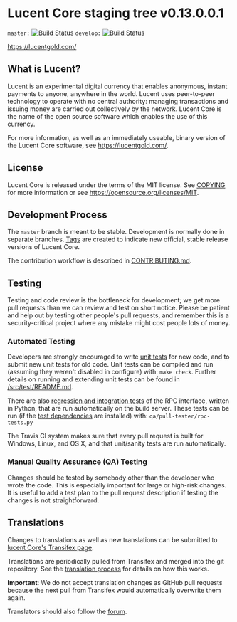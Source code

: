 Lucent Core staging tree v0.13.0.0.1 
===============================

`master:` [![Build Status](https://travis-ci.org/lucentpay/lucent.svg?branch=master)](https://travis-ci.org/lucentpay/lucent) `develop:` [![Build Status](https://travis-ci.org/lucentpay/lucent.svg?branch=develop)](https://travis-ci.org/lucentpay/lucent/branches)

https://lucentgold.com/

What is Lucent?
----------------

Lucent is an experimental digital currency that enables anonymous, instant
payments to anyone, anywhere in the world. Lucent uses peer-to-peer technology
to operate with no central authority: managing transactions and issuing money
are carried out collectively by the network. Lucent Core is the name of the open
source software which enables the use of this currency.

For more information, as well as an immediately useable, binary version of
the Lucent Core software, see https://lucentgold.com/.


License
-------

Lucent Core is released under the terms of the MIT license. See [COPYING](COPYING) for more
information or see https://opensource.org/licenses/MIT.

Development Process
-------------------

The `master` branch is meant to be stable. Development is normally done in separate branches.
[Tags](https://github.com/lucentpay/lucent/tags) are created to indicate new official,
stable release versions of Lucent Core.

The contribution workflow is described in [CONTRIBUTING.md](CONTRIBUTING.md).

Testing
-------

Testing and code review is the bottleneck for development; we get more pull
requests than we can review and test on short notice. Please be patient and help out by testing
other people's pull requests, and remember this is a security-critical project where any mistake might cost people
lots of money.

### Automated Testing

Developers are strongly encouraged to write [unit tests](src/test/README.md) for new code, and to
submit new unit tests for old code. Unit tests can be compiled and run
(assuming they weren't disabled in configure) with: `make check`. Further details on running
and extending unit tests can be found in [/src/test/README.md](/src/test/README.md).

There are also [regression and integration tests](/qa) of the RPC interface, written
in Python, that are run automatically on the build server.
These tests can be run (if the [test dependencies](/qa) are installed) with: `qa/pull-tester/rpc-tests.py`

The Travis CI system makes sure that every pull request is built for Windows, Linux, and OS X, and that unit/sanity tests are run automatically.

### Manual Quality Assurance (QA) Testing

Changes should be tested by somebody other than the developer who wrote the
code. This is especially important for large or high-risk changes. It is useful
to add a test plan to the pull request description if testing the changes is
not straightforward.

Translations
------------

Changes to translations as well as new translations can be submitted to
[lucent Core's Transifex page](https://lucentgold.com/).

Translations are periodically pulled from Transifex and merged into the git repository. See the
[translation process](doc/translation_process.md) for details on how this works.

**Important**: We do not accept translation changes as GitHub pull requests because the next
pull from Transifex would automatically overwrite them again.

Translators should also follow the [forum](https://discord.gg/kYGqz8).
